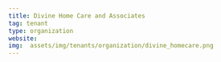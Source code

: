 ```yaml
---
title: Divine Home Care and Associates
tag: tenant
type: organization
website:
img:  assets/img/tenants/organization/divine_homecare.png
---
```

